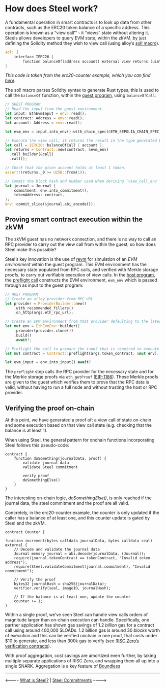 # How does Steel work?

A fundamental operation in smart contracts is to look up data from other contracts, such as the ERC20 token balance of a specific address. This operation is known as a “view call”’ \- it “views” state without altering it. Steels allows developers to query EVM state, within the zkVM, by just defining the Solidity method they wish to view call (using alloy’s [sol\! macro][sol-macro]).

```rust
sol! {
    interface IERC20 {
        function balanceOf(address account) external view returns (uint);
}
```

_This code is taken from the erc20-counter example, which you can find [here]._

The sol\! macro parses Solidity syntax to generate Rust types; this is used to call the `balanceOf` function, within the [guest program], using `balanceOfCall`:

```rust
// GUEST PROGRAM
// Read the input from the guest environment.
let input: EthEvmInput = env::read();
let contract: Address = env::read();
let account: Address = env::read();

let evm_env = input.into_env().with_chain_spec(&ETH_SEPOLIA_CHAIN_SPEC);

// Execute the view call; it returns the result in the type generated by the `sol!` macro.
let call = IERC20::balanceOfCall { account };
let returns = Contract::new(contract, &evm_env)
  .call_builder(&call)
  .call();

// Check that the given account holds at least 1 token.
assert!(returns._0 >= U256::from(1));   

// Commit the block hash and number used when deriving `view_call_env` to the journal.
let journal = Journal {
    commitment: env.into_commitment(),
    tokenAddress: contract,
};
env::commit_slice(&journal.abi_encode());
```

## Proving smart contract execution within the zkVM

The zkVM guest has no network connection, and there is no way to call an RPC provider to carry out the view call from within the guest; so how does Steel make this possible?

Steel’s key innovation is the use of [revm] for simulation of an _EVM environment_ within the guest program. This EVM environment has the necessary state populated from RPC calls, and verified with Merkle storage proofs, to carry out verifiable execution of view calls. In the [host program], the [preflight call] constructs the EVM environment, `evm_env` which is passed through as input to the guest program:

```rust
// HOST PROGRAM
// Create an alloy provider from RPC URL
let provider = ProviderBuilder::new()
    .with_recommended_fillers()
    .on_http(args.eth_rpc_url);

// Create an EVM environment from that provider defaulting to the latest block.
let mut env = EthEvmEnv::builder()
    .provider(provider.clone())
    .build()
    .await?;

// Preflight the call to prepare the input that is required to execute the function in the guest without RPC access. 
let mut contract = Contract::preflight(args.token_contract, &mut env);

let evm_input = env.into_input().await?
```

The `preflight` step calls the RPC provider for the necessary state and for the Merkle storage proofs via `eth_getProof` ([EIP-1186]). These Merkle proofs are given to the guest which verifies them to prove that the RPC data is valid, without having to run a full node and without trusting the host or RPC provider.

## Verifying the proof on-chain

At this point, we have generated a proof of: a view call of state on-chain and some execution based on that view call state (e.g. checking that the balance is at least 1).

When using Steel, the general pattern for onchain functions incorporating Steel follows this pseudo-code:

```solidity
contract {
    function doSomething(journalData, proof) {
        validate journal data
        validate Steel commitment

        verify proof
        doSomethingElse() 
    }
}
```

The interesting on-chain logic, _doSomethingElse()_, is only reached if the journal data, the steel commitment and the proof are all valid.

Concretely, in the erc20-counter example, the counter is only updated if the caller has a balance of at least one, and this counter update is gated by Steel and the zkVM.

```solidity
contract Counter {

function increment(bytes calldata journalData, bytes calldata seal) external {
    // Decode and validate the journal data
    Journal memory journal = abi.decode(journalData, (Journal));
    require(journal.tokenContract == tokenContract, "Invalid token address");
    require(Steel.validateCommitment(journal.commitment), "Invalid commitment");
  
    // Verify the proof
    bytes32 journalHash = sha256(journalData);
    verifier.verify(seal, imageID, journalHash);
    
    // If the balance is at least one, update the counter
    counter += 1;
}
```

Within a single proof, we’ve seen Steel can handle view calls orders of magnitude larger than on-chain execution can handle. Specifically, one partner application has shown gas savings of 1.2 _billion_ gas for a contract call using around 400,000 SLOADs. 1.2 billion gas is around 30 _blocks_ worth of execution and this can be verified onchain in one proof, that costs under $10 to generate, and less than 300k gas to verify (see [RISC Zero’s verification contracts][verifier-contracts]).

With proof aggregation, cost savings are amortized even further, by taking multiple separate applications of RISC Zero, and wrapping them all up into a single SNARK.
Aggregation is a key feature of [Boundless][boundless-website]

[boundless-website]: https://beboundless.xyz/

---

<---- [What is Steel?] | [Steel Commitments] ---->

[sol-macro]: https://alloy.rs/examples/sol-macro/index.html
[here]: https://github.com/risc0/risc0-ethereum/blob/main/examples/erc20-counter
[guest program]: https://dev.risczero.com/terminology#guest-program
[revm]: https://docs.rs/revm/latest/revm/
[host program]: https://dev.risczero.com/terminology#host-program
[preflight call]: https://docs.rs/risc0-steel/latest/risc0_steel/struct.Contract.html
[EIP-1186]: https://eips.ethereum.org/EIPS/eip-1186
[verifier-contracts]: https://dev.risczero.com/api/blockchain-integration/contracts/verifier
[What is Steel?]: ./what-is-steel.md
[Steel Commitments]: ./steel-commitments.md
